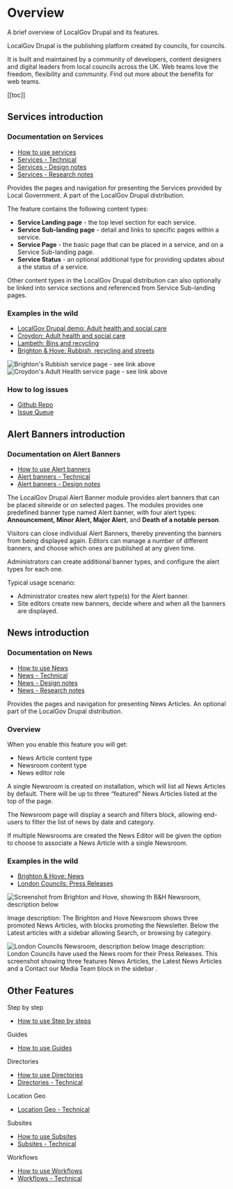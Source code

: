 # Overview 

A brief overview of LocalGov Drupal and its features.

LocalGov Drupal is the publishing platform created by councils, for councils.

It is built and maintained by a community of developers, content designers and digital leaders from local councils across the UK. Web teams love the freedom, flexibility and community. Find out more about the benefits for web teams.

[[toc]]

## Services introduction

### Documentation on Services

- [How to use services](/content/features/services.md)
- [Services - Technical](/devs/features/services-technical.md)
- [Services - Design notes](/design/documentation.html#services)
- [Services - Research notes](/design/research.html#services)

Provides the pages and navigation for presenting the Services provided by Local Government. A part of the LocalGov Drupal distribution.

The feature contains the following content types:

* **Service Landing page** - the top level section for each service.
* **Service Sub-landing page** - detail and links to specific pages within a service.
* **Service Page** - the basic page that can be placed in a service, and on a Service Sub-landing page.
* **Service Status** - an optional additional type for providing updates about a the status of a service.

Other content types in the LocalGov Drupal distribution can also optionally be linked into service sections and referenced from Service Sub-landing pages.

### Examples in the wild
* [LocalGov Drupal demo: Adult health and social care](https://localgovdrupal.agile.coop/adult-health-and-social-care)
* [Croydon: Adult health and social care ](https://www.croydon.gov.uk/adult-health-and-social-care)
* [Lambeth: Bins and recycling](https://beta.lambeth.gov.uk/rubbish-recycling)
* [Brighton & Hove: Rubbish, recycling and streets](https://www.brighton-hove.gov.uk/rubbish-recycling-and-streets)

![Brighton's Rubbish service page - see link above](https://user-images.githubusercontent.com/3852805/123297371-6b847280-d50f-11eb-8ac0-275c17103d4a.png)
![Croydon's Adult Health service page - see link above](https://user-images.githubusercontent.com/3852805/123297547-8fe04f00-d50f-11eb-8441-c14c62548d3b.png)

### How to log issues
* [Github Repo](https://github.com/localgovdrupal/localgov_services)
* [Issue Queue](https://github.com/localgovdrupal/localgov_services/issues)

## Alert Banners introduction

### Documentation on Alert Banners

- [How to use Alert banners](/content/features/alert-banner.md)
- [Alert banners - Technical](/devs/features/alert-banner-technical.md)
- [Alert banners - Design notes](/design/documentation.html#alert-banners)

The LocalGov Drupal Alert Banner module provides alert banners that can be placed sitewide or on selected pages. The modules provides one predefined banner type named Alert banner, with four alert types: **Announcement, Minor Alert, Major Alert**, and **Death of a notable person**. 

Visitors can close individual Alert Banners, thereby preventing the banners from being displayed again. Editors can manage a number of different banners, and choose which ones are published at any given time.

Administrators can create additional banner types, and configure the alert types for each one.

Typical usage scenario:
* Administrator creates new alert type(s) for the Alert banner.
* Site editors create new banners, decide where and when all the banners are displayed.

## News introduction

### Documentation on News

- [How to use News](/content/features/news.md)
- [News - Technical](/devs/features/news-technical.md)
- [News - Design notes](/design/documentation.html#news)
- [News - Research notes](/design/research.html#news)

Provides the pages and navigation for presenting News Articles. An optional part of the LocalGov Drupal distribution.

### Overview

When you enable this feature you will get:
* News Article content type
* Newsroom content type
* News editor role

A single Newsroom is created on installation, which will list all News Articles by default. There will be up to three “featured” News Articles listed at the top of the page. 

The Newsroom page will display a search and filters block, allowing end-users to filter the list of news by date and category.

If multiple Newsrooms are created the News Editor will be given the option to choose to associate a News Article with a single Newsroom. 

### Examples in the wild

* [Brighton & Hove: News](https://www.brighton-hove.gov.uk/news)
* [London Councils: Press Releases](https://beta.londoncouncils.gov.uk/)

![Screenshot from Brighton and Hove, showing th B&H Newsroom, description below](https://user-images.githubusercontent.com/3852805/124795643-2701c980-df48-11eb-9100-2aa1fb241673.png)

Image description: The Brighton and Hove Newsroom shows three promoted News Articles, with blocks promoting the Newsletter. Below the Latest articles with a sidebar allowing Search, or browsing by category.

![London Councils Newsroom, description below](https://user-images.githubusercontent.com/3852805/124796475-1c93ff80-df49-11eb-99d5-922dc7165b24.png)
Image description: London Councils have used the News room for their Press Releases. This screenshot showing three features News Articles, the Latest News Articles and a Contact our Media Team block in the sidebar .

## Other Features

Step by step
- [How to use Step by steps](/content/features/step-by-step.md)

Guides
- [How to use Guides](/content/features/guide.md)

Directories
- [How to use Directories](/content/features/directories.md)
- [Directories - Technical](/devs/features/directories-technical.md)

Location Geo
- [Location Geo - Technical](/devs/features/geo-technical.md)

Subsites
- [How to use Subsites](/content/features/subsites.md)
- [Subsites - Technical](/devs/features/subsites.md)

Workflows
- [How to use Workflows](/content/features/workflow.md)
- [Workflows - Technical](/devs/features/workflows.md)
